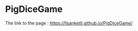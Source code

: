 # PigDiceGame
The link to the page :
                      https://llsanketll.github.io/PigDiceGame/
